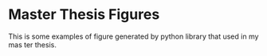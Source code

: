 # Master Thesis Figures

This is some examples of figure generated by python library that used in my mas ter thesis.

<!-- Document structure
* Data
* Module
* Output
-->